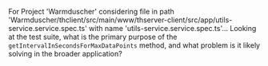 For Project 'Warmduscher' considering file in path 'Warmduscher/thclient/src/main/www/thserver-client/src/app/utils-service.service.spec.ts' with name 'utils-service.service.spec.ts'... 
Looking at the test suite, what is the primary purpose of the `getIntervalInSecondsForMaxDataPoints` method, and what problem is it likely solving in the broader application?